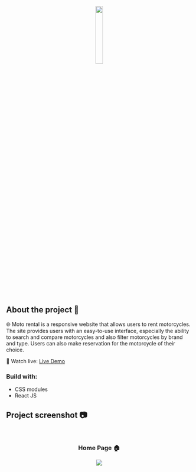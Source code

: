 <div align='center'><img style="width:20%" src='https://github.com/MattFvnDev/Moto_Rental/assets/132194795/df965c19-7609-4203-b4e4-92a2d20c901d'/></div>
<h2>About the project 📖</h2>

🌐 Moto rental is a responsive website that allows users to rent motorcycles. The site provides users with an easy-to-use interface, especially the ability to search and compare motorcycles and also filter motorcycles by brand and type. Users can also make reservation for the motorcycle of their choice.

🔴 Watch live: <a href='https://moto-rental.vercel.app/'>Live Demo</a>

<h3>Build with:</h3>

* CSS modules <br>
* React JS

<h2>Project screenshot 📷</h2>
<br>
<h3 align='center'>Home Page 🏠</h3>
<div align='center'>
<img src='https://github.com/MattFvnDev/Moto_Rental/assets/132194795/71cecfa0-c038-4e0d-b752-022557a3bb12'/>

</div>
